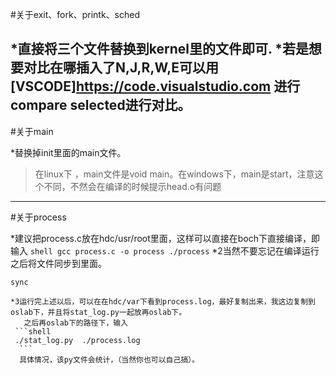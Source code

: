#关于exit、fork、printk、sched
 
 *直接将三个文件替换到kernel里的文件即可.
  *若是想要对比在哪插入了N,J,R,W,E可以用[VSCODE]https://code.visualstudio.com 进行compare selected进行对比。
------

#关于main
  
  *替换掉init里面的main文件。
>  在linux下 ，main文件是void main。在windows下，main是start，注意这个不同，不然会在编译的时候提示head.o有问题

-------
#关于process
  
  *建议把process.c放在hdc/usr/root里面，这样可以直接在boch下直接编译，即输入
    ``` shell
    gcc process.c -o process
    ./process
    ```
    *2当然不要忘记在编译运行之后将文件同步到里面。
   ```shell
   sync
   ```
    *3运行完上述以后，可以在在hdc/var下看到process.log，最好复制出来，我这边复制到oslab下，并且将stat_log.py一起放再oslab下。
       之后再oslab下的路径下，输入
     ```shell
     ./stat_log.py  ./process.log
      ```
      具体情况，该py文件会统计，（当然你也可以自己搞）。
    

    
